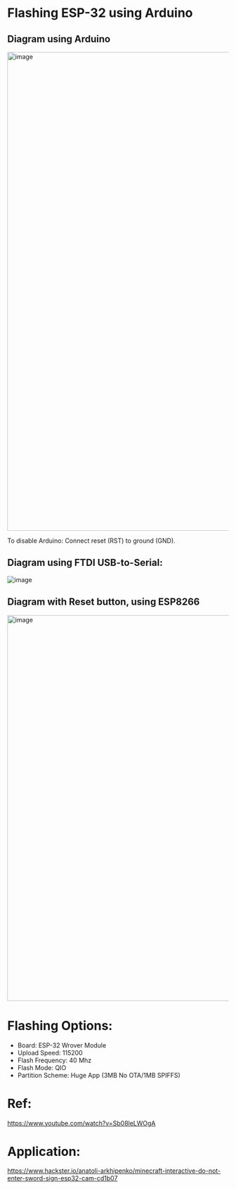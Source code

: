 # Flashing ESP-32 using Arduino
## Diagram using Arduino
<img width="1088" alt="image" src="https://user-images.githubusercontent.com/21049491/210285367-fada4a82-42ab-44bf-98cd-ad4d25931878.png">

To disable Arduino: Connect reset (RST) to ground (GND).

## Diagram using FTDI USB-to-Serial:
![image](https://user-images.githubusercontent.com/21049491/210285750-44cd6ccc-f562-456a-820e-32dff38a7db9.png)

## Diagram with Reset button, using ESP8266
<img width="877" alt="image" src="https://user-images.githubusercontent.com/21049491/210285253-7895f2c5-0d11-4dd7-bdbc-baae8a4e05cf.png">

# Flashing Options:
- Board: ESP-32 Wrover Module
- Upload Speed: 115200
- Flash Frequency: 40 Mhz
- Flash Mode: QIO
- Partition Scheme: Huge App (3MB No OTA/1MB SPIFFS)

# Ref:
https://www.youtube.com/watch?v=Sb08leLWOgA

# Application:
https://www.hackster.io/anatoli-arkhipenko/minecraft-interactive-do-not-enter-sword-sign-esp32-cam-cd1b07
